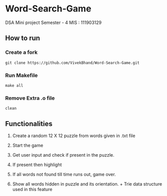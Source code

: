 # Word-Search-Game

DSA Mini project
Semester - 4
MIS : 111903129

## How to run
### Create a fork
```
git clone https://github.com/VivekBhand/Word-Search-Game.git

```

### Run Makefile

```
make all

```

### Remove Extra .o file

```
clean

```

## Functionalities

1. Create a random 12 X 12 puzzle from words given in .txt file

2. Start the game
3. Get user input and check if present in the puzzle.
4. If present then highlight
5. If all words not found till time runs out, game over.
6. Show all words hidden in puzzle and its orientation. + Trie data structure used in this feature
